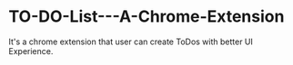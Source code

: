 # TO-DO-List---A-Chrome-Extension
It's a chrome extension that user can create ToDos with better UI Experience.

